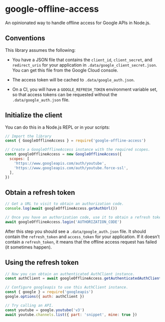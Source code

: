 # google-offline-access

An opinionated way to handle offline access for Google APIs in Node.js.

## Conventions

This library assumes the following:

- You have a JSON file that contains the `client_id`, `client_secret`, and `redirect_uris` for your application in `.data/google_client_secret.json`. You can get this file from the Google Cloud console.

- The access token will be cached to `.data/google_auth.json`.

- On a CI, you will have a `GOOGLE_REFRESH_TOKEN` environment variable set, so that access tokens can be requested without the `.data/google_auth.json` file.

## Initialize the client

You can do this in a Node.js REPL or in your scripts:

```js
// Import the library
const { GoogleOfflineAccess } = require('google-offline-access')

// Create a GoogleOfflineAccess instance with the required scopes.
const googleOfflineAccess = new GoogleOfflineAccess({
  scopes: [
    'https://www.googleapis.com/auth/youtube',
    'https://www.googleapis.com/auth/youtube.force-ssl',
  ],
})
```

## Obtain a refresh token

```js
// Get a URL to visit to obtain an authorization code.
console.log(await googleOfflineAccess.getAuthUrl())

// Once you have an authorization code, use it to obtain a refresh token.
await googleOfflineAccess.login('AUTHORIZATION_CODE')
```

After this step you should see a `.data/google_auth.json` file. It should contain the `refresh_token` and `access_token` for your application. If it doesn’t contain a `refresh_token`, it means that the offline access request has failed (it sometimes happen).

## Using the refresh token

```js
// Now you can obtain an authenticated AuthClient instance.
const authClient = await googleOfflineAccess.getAuthenticatedAuthClient()

// Configure googleapis to use this AuthClient instance.
const { google } = require('googleapis')
google.options({ auth: authClient })

// Try calling an API.
const youtube = google.youtube('v3')
await youtube.channels.list({ part: 'snippet', mine: true })
```
